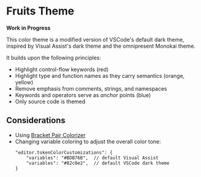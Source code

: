 # Fruits Theme

**Work in Progress**

This color theme is a modified version of VSCode's default dark theme, inspired by Visual Assist's dark theme and the omnipresent Monokai theme.

It builds upon the following principles:

- Highlight control-flow keywords (red)
- Highlight type and function names as they carry semantics (orange, yellow)
- Remove emphasis from comments, strings, and namespaces
- Keywords and operators serve as *anchor* points (blue)
- Only source code is themed

## Considerations

- Using [Bracket Pair Colorizer](https://marketplace.visualstudio.com/items?itemName=CoenraadS.bracket-pair-colorizer)
- Changing variable coloring to adjust the overall color tone:
  ```
  "editor.tokenColorCustomizations": {
      "variables": "#BDB76B",  // default Visual Assist
      "variables": "#82c0e2",  // default VSCode dark theme
  }
  ```
